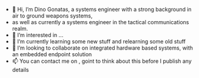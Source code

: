 - 👋 Hi, I’m Dino Gonatas, a systems engineer with a strong background in air to ground weapons systems,
-  as well as currently a systems engineer in the tactical communications realm.
- 👀 I’m interested in ...
- 🌱 I’m currently learning some new stuff and relearning some old stuff
- 💞️ I’m looking to collaborate on integrated hardware based systems, with an embedded endpoint solution
- 📫 You can contact me on , goint to think about this before I publish any details

<!---
dino-gon/dino-gon is a ✨ special ✨ repository because its `README.md` (this file) appears on your GitHub profile.
You can click the Preview link to take a look at your changes.
--->
